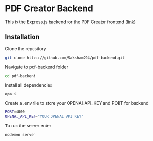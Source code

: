 # PDF Creator Backend
This is the Express.js backend for the PDF Creator frontend ([link](https://github.com/Saksham294/pdf-creator/tree/main))

## Installation

Clone the repository

```bash
git clone https://github.com/Saksham294/pdf-backend.git
```
Navigate to pdf-backend folder
```bash
cd pdf-backend
```
Install all dependencies
```bash
npm i
```
Create a .env file to store your OPENAI_API_KEY and PORT for backend
```bash
PORT=4000
OPENAI_API_KEY="YOUR OPENAI API KEY"
```
To run the server enter
```bash
nodemon server
```
